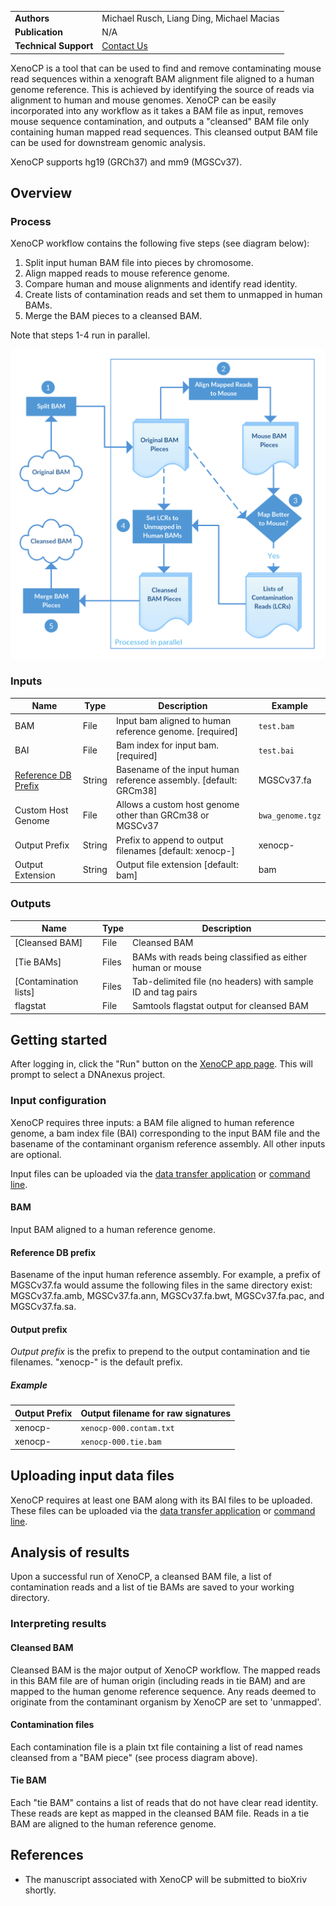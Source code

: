 |                         |                                            |
|-------------------------|--------------------------------------------|
| **Authors**             | Michael Rusch, Liang Ding, Michael Macias  |
| **Publication**         | N/A                                   |
| **Technical Support**   | [Contact Us](https://stjude.cloud/contact) |

XenoCP is a tool that can be used to find and remove contaminating mouse read sequences within a xenograft BAM alignment file aligned to a human genome reference. This is achieved by identifying the source of reads via alignment to human and mouse genomes. 
XenoCP can be easily incorporated into any workflow as it takes a BAM file 
as input, removes mouse sequence contamination, and outputs a "cleansed" 
 BAM file only containing human mapped read sequences. This cleansed output BAM file can be used for downstream genomic analysis.

XenoCP supports hg19 (GRCh37) and mm9 (MGSCv37).

## Overview

<h3 id="process">Process</h3>

XenoCP workflow contains the following five steps (see diagram below):

  1. Split input human BAM file into pieces by chromosome.
  2. Align mapped reads to mouse reference genome.
  3. Compare human and mouse alignments and identify read identity.
  4. Create lists of contamination reads and set them to unmapped in human BAMs.
  5. Merge the BAM pieces to a cleansed BAM.

Note that steps 1-4 run in parallel.

![](../../images/guides/tools/xenocp/xenocp_workflow2.png)

<h3 id="inputs">Inputs</h3>

| Name                           | Type           | Description                                                                                  | Example               |
|--------------------------------|----------------|----------------------------------------------------------------------------------------------|-----------------------|
| BAM                            | File           | Input bam aligned to human reference genome. [required]                                      |`test.bam`             |
| BAI                            | File           | Bam index for input bam. [required]                                                          |`test.bai`             |
| [Reference DB Prefix]          | String         | Basename of the input human reference assembly. [default: GRCm38]                            | MGSCv37.fa            |
| Custom Host Genome             | File           | Allows a custom host genome other than GRCm38 or MGSCv37                                     |`bwa_genome.tgz`       |
| Output Prefix                  | String         | Prefix to append to output filenames [default: xenocp-]                                      | xenocp-               |
| Output Extension               | String         | Output file extension [default: bam]                                                         | bam                   |

[Reference DB Prefix]: #db-prefix

<h3 id="outputs">Outputs</h3>

| Name                       | Type | Description                                                                        |
|----------------------------|------|------------------------------------------------------------------------------------|
| [Cleansed BAM]             | File | Cleansed BAM                                                                       |
| [Tie BAMs]                 | Files| BAMs with reads being classified as either human or mouse                          |
| [Contamination lists]      | Files| Tab-delimited file (no headers) with sample ID and tag pairs                       |
| flagstat                   | File | Samtools flagstat output for cleansed BAM                                          |

## Getting started

After logging in, click the "Run" button on the [XenoCP app
page]. This will prompt to select a DNAnexus project.

[XenoCP app page]: https://platform.dnanexus.com/app/stjude_xenocp 

### Input configuration

XenoCP requires three inputs: a BAM file aligned to human reference genome, a bam index file (BAI)
corresponding to the input BAM file and the basename of the contaminant organism reference assembly. All other inputs are optional.

Input files can be uploaded via the [data transfer application] or [command
line].

[data transfer application]: ../data/data-transfer-app.md
[command line]: ../data/command-line.md

<h4 id="bam">BAM</h4>

Input BAM aligned to a human reference genome.

<h4 id="db-prefix">Reference DB prefix</h4>

Basename of the input human reference assembly. For example, a prefix of
MGSCv37.fa would assume the following files in the same directory exist: 
MGSCv37.fa.amb, MGSCv37.fa.ann, MGSCv37.fa.bwt, 
MGSCv37.fa.pac, and MGSCv37.fa.sa.

<h4 id="output-prefix">Output prefix</h4>

_Output prefix_ is the prefix to prepend to the output contamination and tie filenames. "xenocp-" is the default prefix. 

<h5>Example</h5>

| Output Prefix                  | Output filename for raw signatures       |
|-------------------------|------------------------------------------|
| xenocp-                 | `xenocp-000.contam.txt`                  |
| xenocp-                 | `xenocp-000.tie.bam`                     |

## Uploading input data files
XenoCP requires at least one BAM along with its BAI files
to be uploaded. These files can be uploaded via the [data transfer
application] or [command line].

[data transfer application]: ../data/data-transfer-app.md
[command line]: ../data/command-line.md

## Analysis of results

Upon a successful run of XenoCP, a cleansed BAM file, a list of contamination reads and a list of tie BAMs
 are saved to your working directory.

### Interpreting results

<h4 id="cleansed-bam">Cleansed BAM</h4>

Cleansed BAM is the major output of XenoCP workflow. The mapped reads in this BAM file are of human origin (including reads in tie BAM) and are mapped to the human genome reference sequence. Any reads deemed to originate from the contaminant organism by XenoCP are set to 'unmapped'.

<h4 id="contam-list">Contamination files</h4>

Each contamination file is a plain txt file containing a list of read names cleansed from a "BAM piece" (see process diagram above).

<h4 id="tie-bam">Tie BAM</h4>

Each "tie BAM" contains a list of reads that do not have clear read identity. These reads are kept as mapped in the cleansed BAM file.
Reads in a tie BAM are aligned to the human reference genome.

## References

  * The manuscript associated with XenoCP will be submitted to bioXriv shortly.
   
[xenocp]: https://github.com/stjude/xenocp
